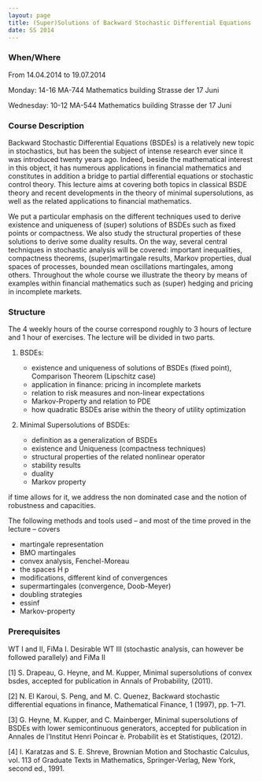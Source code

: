 ```yaml
---
layout: page
title: (Super)Solutions of Backward Stochastic Differential Equations
date: SS 2014
---
```


### When/Where

From 14.04.2014 to 19.07.2014

Monday: 14-16 MA-744 Mathematics building Strasse der 17 Juni

Wednesday: 10-12 MA-544 Mathematics building Strasse der 17 Juni



### Course Description

Backward Stochastic Differential Equations (BSDEs) is a relatively new topic in stochastics, but has been the subject of intense research ever since it was introduced twenty years ago. Indeed, beside the mathematical interest in this object, it has numerous applications in financial mathematics and constitutes in addition a bridge to partial differential equations or stochastic control theory. This lecture aims at covering both topics in classical BSDE theory and recent developments in the theory of minimal supersolutions, as well as the related applications to financial mathematics.

We put a particular emphasis on the different techniques used to derive existence and uniqueness of (super) solutions of BSDEs such as fixed points or compactness. We also study the structural properties of these solutions to derive some duality results. On the way, several central techniques in stochastic analysis will be covered: important inequalities, compactness theorems, (super)martingale results, Markov properties, dual spaces of processes, bounded mean oscillations martingales, among others. Throughout the whole course we illustrate the theory by means of examples within financial mathematics such as (super) hedging and pricing in incomplete markets.

### Structure

The 4 weekly hours of the course correspond roughly to 3 hours of lecture and 1 hour of exercises. The lecture will be divided in two parts.

1. BSDEs:
    * existence and uniqueness of solutions of BSDEs (fixed point), Comparison Theorem (Lipschitz case)
    * application in finance: pricing in incomplete markets 
    * relation to risk measures and non-linear expectations 
    * Markov-Property and relation to PDE 
    * how quadratic BSDEs arise within the theory of utility optimization 

2. Minimal Supersolutions of BSDEs:
    * definition as a generalization of BSDEs 
    * existence and Uniqueness (compactness techniques) 
    * structural properties of the related nonlinear operator 
    * stability results 
    * duality 
    * Markov property 

if time allows for it, we address the non dominated case and the notion of robustness and capacities. 

The following methods and tools used – and most of the time proved in the lecture – covers 

* martingale representation 
* BMO martingales 
* convex analysis, Fenchel-Moreau
* the spaces H p
* modifications, different kind of convergences
* supermartingales (convergence, Doob-Meyer)
* doubling strategies
* essinf
* Markov-property 


### Prerequisites

WT I and II, FiMa I.
Desirable WT III (stochastic analysis, can however be followed parallely) and FiMa II



[1] S. Drapeau, G. Heyne, and M. Kupper, Minimal supersolutions of convex bsdes, accepted for publication in Annals of Probability, (2011).

[2] N. El Karoui, S. Peng, and M. C. Quenez, Backward stochastic differential equations in finance, Mathematical Finance, 1 (1997), pp. 1–71.

[3] G. Heyne, M. Kupper, and C. Mainberger, Minimal supersolutions of BSDEs with lower semicontinuous generators, accepted for publication in Annales de l’Institut Henri Poincar ́e. Probabilit ́es et Statistiques, (2012).

[4] I. Karatzas and S. E. Shreve, Brownian Motion and Stochastic Calculus, vol. 113 of Graduate Texts in Mathematics, Springer-Verlag, New York, second ed., 1991.

